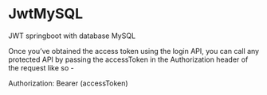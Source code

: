 # JwtMySQL
JWT springboot with database MySQL

Once you’ve obtained the access token using the login API, you can call any protected API by passing the accessToken in the Authorization header of the request like so -

Authorization: Bearer (accessToken)
